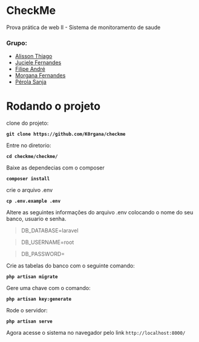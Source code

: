 # CheckMe

Prova prática de web II - Sistema de monitoramento de saude

### Grupo:
- [Alisson Thiago](https://github.com/AlissonThyago)
- [Juciele Fernandes](https://github.com/jucielefernandes)
- [Filipe André](https://github.com/filipeandrev)
- [Morgana Fernandes](https://github.com/K0rgana)
- [Pérola Sanja](https://github.com/perolasanja)

# Rodando o projeto

clone do projeto:

**`git clone https://github.com/K0rgana/checkme`**

Entre no diretorio:

**`cd checkme/checkme/`**

Baixe as dependecias com o composer

**`composer install`**

crie o arquivo .env

 **`cp .env.example .env`**

Altere as seguintes informações do arquivo .env colocando o nome do seu banco, usuario e senha.

> DB_DATABASE=laravel

> DB_USERNAME=root

> DB_PASSWORD=

Crie as tabelas do banco com o seguinte comando:

 **`php artisan migrate`**

Gere uma chave com o comando:

 **`php artisan key:generate`**

Rode o servidor:

**`php artisan serve`**

Agora acesse o sistema no navegador pelo link `http://localhost:8000/`

